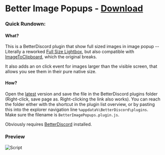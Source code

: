 # Better Image Popups - [Download](https://raw.githubusercontent.com/Orrielel/BetterDiscordAddons/master/Plugins/BetterImagePopups/BetterImagePopups.plugin.js)

### Quick Rundown:

#### What?
This is a BetterDiscord plugin that show full sized images in image popup -- Literally a reworked [Full Size Lightbox](https://gist.github.com/Jiiks/7eb81b8950c073a09fbc2493da3ec714), but also compatible with [ImageToClipboard](https://github.com/rauenzi/BetterDiscordAddons/tree/master/Plugins/ImageToClipboard), which the original breaks.

It also adds an on click event for images larger than the visible screen, that allows you see them in their pure native size.

#### How?
Open the [latest](https://raw.githubusercontent.com/Orrielel/BetterDiscordAddons/master/Plugins/BetterImagePopups/BetterImagePopups.plugin.js) version and save the file in the BetterDiscord plugins folder (Right-click, save page as. Right-clicking the link also works). You can reach the folder either with the shortcut in the plugin list overview, or by pasting this into the explorer navigation line `%appdata%\BetterDiscord\plugins`. Make sure the filename is `BetterImagePopups.plugin.js`.

Obviously requires [BetterDiscord](https://github.com/jiiks/betterdiscordapp) installed.

### Preview
![Script](https://orrie.s-ul.eu/preview/S8X0l3XC)

